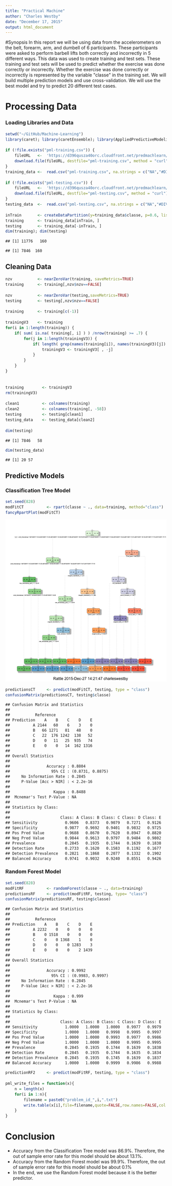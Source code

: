 ```yaml
---
title: "Practical Machine"
author: "Charles Westby"
date: "December 17, 2015"
output: html_document
---
```


#Synopsis
In this report we will be using data from the accelerometers on the belt, forearm, arm, and dumbell of 6 participants. These participants were asked to perform barbell lifts both correctly and incorrectly in 5 different ways. This data was used to create training and test sets. These training and test sets will be used to predict whether the exercise was done correctly or incorrectly. Whether the exercise was done correctly or incorrectly is represented by the variable "classe" in the training set. We will build multiple prediction models and use cross-validation. We will use the best model and try to predict 20 different test cases.

# Processing Data

### Loading Libraries and Data ###

```r
setwd("~/GitHub/Machine-Learning")
library(caret); library(caretEnsemble); library(AppliedPredictiveModeling); library(ggplot2); library(dplyr); library(rpart); library(rattle); library(rpart.plot); library(knitr); library(ElemStatLearn); library(randomForest); library(lattice)

if (!file.exists("pml-training.csv")) {
    fileURL   <-  'https://d396qusza40orc.cloudfront.net/predmachlearn/pml-training.csv'
    download.file(fileURL, destfile="pml-training.csv", method = "curl")
}
training_data <-  read.csv("pml-training.csv", na.strings = c("NA","#DIV/0!", ""), header=TRUE)

if (!file.exists("pml-testing.csv")) {
    fileURL   <-  'https://d396qusza40orc.cloudfront.net/predmachlearn/pml-testing.csv'
    download.file(fileURL, destfile="pml-testing.csv", method = "curl")
}
testing_data  <-  read.csv("pml-testing.csv", na.strings = c("NA","#DIV/0!", ""), header=TRUE)

inTrain       <- createDataPartition(y=training_data$classe, p=0.6, list=FALSE)
training      <- training_data[inTrain, ]
testing       <- training_data[-inTrain, ]
dim(training); dim(testing)
```

```
## [1] 11776   160
```

```
## [1] 7846  160
```


## Cleaning Data

```r
nzv           <- nearZeroVar(training, saveMetrics=TRUE)
training      <- training[,nzv$nzv==FALSE]

nzv           <- nearZeroVar(testing,saveMetrics=TRUE)
testing       <- testing[,nzv$nzv==FALSE]

training      <- training[c(-1)]

trainingV3    <- training
for(i in 1:length(training)) {
    if( sum( is.na( training[, i] ) ) /nrow(training) >= .7) {
        for(j in 1:length(trainingV3)) {
            if( length( grep(names(training[i]), names(trainingV3)[j]) ) == 1)  {
                trainingV3 <- trainingV3[ , -j]
            }   
        } 
    }
}


training        <- trainingV3
rm(trainingV3)

clean1          <- colnames(training)
clean2          <- colnames(training[, -58])  
testing         <- testing[clean1]         
testing_data    <- testing_data[clean2]            

dim(testing)
```

```
## [1] 7846   58
```

```r
dim(testing_data)
```

```
## [1] 20 57
```
##  Predictive Models

### Classification Tree Model

```r
set.seed(828)
modFitCT          <- rpart(classe ~ ., data=training, method="class")
fancyRpartPlot(modFitCT)
```

![plot of chunk unnamed-chunk-3](figure/unnamed-chunk-3-1.png) 

```r
predictionsCT     <- predict(modFitCT, testing, type = "class")
confusionMatrix(predictionsCT, testing$classe)
```

```
## Confusion Matrix and Statistics
## 
##           Reference
## Prediction    A    B    C    D    E
##          A 2144   60    6    3    0
##          B   66 1271   81   48    0
##          C   22  176 1242  138   52
##          D    0   11   25  935   74
##          E    0    0   14  162 1316
## 
## Overall Statistics
##                                           
##                Accuracy : 0.8804          
##                  95% CI : (0.8731, 0.8875)
##     No Information Rate : 0.2845          
##     P-Value [Acc > NIR] : < 2.2e-16       
##                                           
##                   Kappa : 0.8488          
##  Mcnemar's Test P-Value : NA              
## 
## Statistics by Class:
## 
##                      Class: A Class: B Class: C Class: D Class: E
## Sensitivity            0.9606   0.8373   0.9079   0.7271   0.9126
## Specificity            0.9877   0.9692   0.9401   0.9832   0.9725
## Pos Pred Value         0.9688   0.8670   0.7620   0.8947   0.8820
## Neg Pred Value         0.9844   0.9613   0.9797   0.9484   0.9802
## Prevalence             0.2845   0.1935   0.1744   0.1639   0.1838
## Detection Rate         0.2733   0.1620   0.1583   0.1192   0.1677
## Detection Prevalence   0.2821   0.1868   0.2077   0.1332   0.1902
## Balanced Accuracy      0.9741   0.9032   0.9240   0.8551   0.9426
```

### Random Forest Model

```r
set.seed(828)
modFitRF          <- randomForest(classe ~ ., data=training)
predictionsRF     <- predict(modFitRF, testing, type= "class")
confusionMatrix(predictionsRF, testing$classe)
```

```
## Confusion Matrix and Statistics
## 
##           Reference
## Prediction    A    B    C    D    E
##          A 2232    0    0    0    0
##          B    0 1518    0    0    0
##          C    0    0 1368    1    0
##          D    0    0    0 1283    3
##          E    0    0    0    2 1439
## 
## Overall Statistics
##                                           
##                Accuracy : 0.9992          
##                  95% CI : (0.9983, 0.9997)
##     No Information Rate : 0.2845          
##     P-Value [Acc > NIR] : < 2.2e-16       
##                                           
##                   Kappa : 0.999           
##  Mcnemar's Test P-Value : NA              
## 
## Statistics by Class:
## 
##                      Class: A Class: B Class: C Class: D Class: E
## Sensitivity            1.0000   1.0000   1.0000   0.9977   0.9979
## Specificity            1.0000   1.0000   0.9998   0.9995   0.9997
## Pos Pred Value         1.0000   1.0000   0.9993   0.9977   0.9986
## Neg Pred Value         1.0000   1.0000   1.0000   0.9995   0.9995
## Prevalence             0.2845   0.1935   0.1744   0.1639   0.1838
## Detection Rate         0.2845   0.1935   0.1744   0.1635   0.1834
## Detection Prevalence   0.2845   0.1935   0.1745   0.1639   0.1837
## Balanced Accuracy      1.0000   1.0000   0.9999   0.9986   0.9988
```


```r
predictionRF2     <- predict(modFitRF, testing, type = "class")

pml_write_files = function(x){
    n = length(x)
    for(i in 1:n){
        filename = paste0("problem_id_",i,".txt")
        write.table(x[i],file=filename,quote=FALSE,row.names=FALSE,col.names=FALSE)
    }
}
```

# Conclusion

- Accuracy from the Classification Tree model was 86.9%. Therefore, the out of sample error rate for this model should be about 13.1%.
- Accuracy from the Random Forest model was 99.9%. Therefore, the out of sample error rate for this model should be about 0.1%
- In the end, we use the Random Forest model because it is the better predictor.

